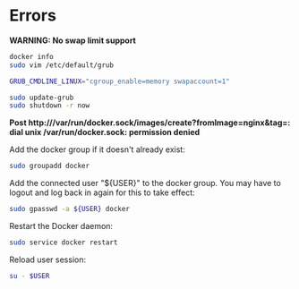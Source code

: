 # Errors

**WARNING: No swap limit support**

```bash
docker info
sudo vim /etc/default/grub

GRUB_CMDLINE_LINUX="cgroup_enable=memory swapaccount=1"

sudo update-grub
sudo shutdown -r now
```

**Post http:///var/run/docker.sock/images/create?fromImage=nginx&tag=: dial unix /var/run/docker.sock: permission denied**

Add the docker group if it doesn't already exist:

```bash
sudo groupadd docker
```

Add the connected user "${USER}" to the docker group. You may have to logout and log back in again for this to take effect:

```bash
sudo gpasswd -a ${USER} docker
```

Restart the Docker daemon:

```bash
sudo service docker restart
```

Reload user session:

```bash
su - $USER
```

